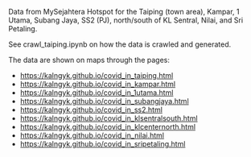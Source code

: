 

Data from MySejahtera Hotspot for the Taiping (town area), Kampar, 1 Utama, Subang Jaya, SS2 (PJ), north/south of KL Sentral, Nilai, and Sri Petaling.

See crawl_taiping.ipynb on how the data is crawled and generated.

The data are shown on maps through the pages:

- https://kalngyk.github.io/covid_in_taiping.html
- https://kalngyk.github.io/covid_in_kampar.html
- https://kalngyk.github.io/covid_in_1utama.html
- https://kalngyk.github.io/covid_in_subangjaya.html
- https://kalngyk.github.io/covid_in_ss2.html
- https://kalngyk.github.io/covid_in_klsentralsouth.html
- https://kalngyk.github.io/covid_in_klcenternorth.html
- https://kalngyk.github.io/covid_in_nilai.html
- https://kalngyk.github.io/covid_in_sripetaling.html
